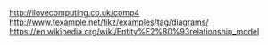http://ilovecomputing.co.uk/comp4
http://www.texample.net/tikz/examples/tag/diagrams/
https://en.wikipedia.org/wiki/Entity%E2%80%93relationship_model
